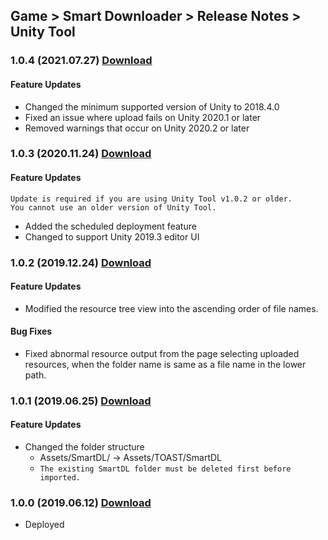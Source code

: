 ## Game > Smart Downloader > Release Notes > Unity Tool

### 1.0.4 (2021.07.27) [Download](https://static.toastoven.net/toastcloud/sdk_download/Smart%20Downloader/SUT/v1.0.4/SmartDownloaderUnityTool.zip)

#### Feature Updates

* Changed the minimum supported version of Unity to 2018.4.0
* Fixed an issue where upload fails on Unity 2020.1 or later
* Removed warnings that occur on Unity 2020.2 or later


### 1.0.3 (2020.11.24) [Download](https://static.toastoven.net/toastcloud/sdk_download/Smart%20Downloader/SUT/v1.0.3/SmartDownloaderUnityTool.zip)

#### Feature Updates
```
Update is required if you are using Unity Tool v1.0.2 or older.
You cannot use an older version of Unity Tool.
```

* Added the scheduled deployment feature
* Changed to support Unity 2019.3 editor UI


### 1.0.2 (2019.12.24) [Download](https://static.toastoven.net/toastcloud/sdk_download/Smart%20Downloader/SUT/v1.0.2/SmartDownloaderUnityTool.zip)

#### Feature Updates
* Modified the resource tree view into the ascending order of file names. 

#### Bug Fixes
* Fixed abnormal resource output from the page selecting uploaded resources, when the folder name is same as a file name in the lower path. 


### 1.0.1 (2019.06.25) [Download](https://static.toastoven.net/toastcloud/sdk_download/Smart%20Downloader/SUT/v1.0.1/SmartDownloaderUnityTool.zip)

#### Feature Updates
* Changed the folder structure
    * Assets/SmartDL/ → Assets/TOAST/SmartDL
    * `The existing SmartDL folder must be deleted first before imported.`


### 1.0.0 (2019.06.12) [Download](https://static.toastoven.net/toastcloud/sdk_download/Smart%20Downloader/SUT/v1.0.0/SmartDownloaderUnityTool.zip)


* Deployed


